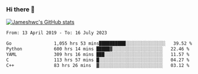 ### Hi there 👋

[![Jameshwc's GitHub stats](https://github-readme-stats.vercel.app/api?username=jameshwc)](https://github.com/anuraghazra/github-readme-stats)

<!--START_SECTION:waka-->

```txt
From: 13 April 2019 - To: 16 July 2023

Go                1,055 hrs 53 mins██████████░░░░░░░░░░░░░░░   39.52 %
Python            600 hrs 14 mins █████▓░░░░░░░░░░░░░░░░░░░   22.46 %
YAML              309 hrs 16 mins ███░░░░░░░░░░░░░░░░░░░░░░   11.57 %
C                 113 hrs 57 mins █░░░░░░░░░░░░░░░░░░░░░░░░   04.27 %
C++               83 hrs 26 mins  ▓░░░░░░░░░░░░░░░░░░░░░░░░   03.12 %
```

<!--END_SECTION:waka-->